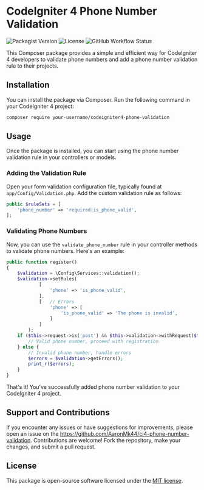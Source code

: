 # CodeIgniter 4 Phone Number Validation

![Packagist Version](https://img.shields.io/packagist/v/your-username/codeigniter4-phone-validation)
![License](https://img.shields.io/packagist/l/your-username/codeigniter4-phone-validation)
![GitHub Workflow Status](https://img.shields.io/github/workflow/status/your-username/codeigniter4-phone-validation/CI)

This Composer package provides a simple and efficient way for CodeIgniter 4 developers to validate phone numbers and add a phone number validation rule to their projects.

## Installation

You can install the package via Composer. Run the following command in your CodeIgniter 4 project:

```bash
composer require your-username/codeigniter4-phone-validation
```

## Usage

Once the package is installed, you can start using the phone number validation rule in your controllers or models.

### Adding the Validation Rule

Open your form validation configuration file, typically found at `app/Config/Validation.php`. Add the custom validation rule as follows:

```php
public $ruleSets = [
    'phone_number' => 'required|is_phone_valid',
];
```

### Validating Phone Numbers

Now, you can use the `validate_phone_number` rule in your controller methods to validate phone numbers. Here's an example:

```php
public function register()
{
    $validation = \Config\Services::validation();
    $validation->setRules(
            [
                'phone' => 'is_phone_valid',
            ],
            [   // Errors
                'phone' => [
                    'is_phone_valid' => 'The phone is invalid',
                ]
            ]
        );
    if ($this->request->is('post') && $this->validation->withRequest($this->request)->run()) {
        // Valid phone number, proceed with registration
    } else {
        // Invalid phone number, handle errors
        $errors = $validation->getErrors();
        print_r($errors);
    }
}
```

That's it! You've successfully added phone number validation to your CodeIgniter 4 project.

## Support and Contributions

If you encounter any issues or have suggestions for improvements, please open an issue on the https://github.com/AaronMk44/ci4-phone-number-validation. Contributions are welcome! Fork the repository, make your changes, and submit a pull request.

## License

This package is open-source software licensed under the [MIT license](LICENSE).
